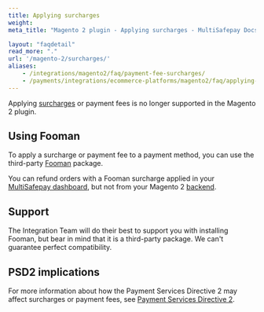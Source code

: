 ```yaml
---
title: Applying surcharges
weight:
meta_title: "Magento 2 plugin - Applying surcharges - MultiSafepay Docs"

layout: "faqdetail"
read_more: "."
url: '/magento-2/surcharges/'
aliases: 
    - /integrations/magento2/faq/payment-fee-surcharges/
    - /payments/integrations/ecommerce-platforms/magento2/faq/applying-surcharges/
---
```


Applying [surcharges](/security-and-legal/payment-regulations/about-surcharges/) or payment fees is no longer supported in the Magento 2 plugin.

## Using Fooman

To apply a surcharge or payment fee to a payment method, you can use the third-party [Fooman](https://store.fooman.co.nz/extensions/magento2) package.

You can refund orders with a Fooman surcharge applied in your [MultiSafepay dashboard](https://merchant.multisafepay.com), but not from your Magento 2 [backend](/glossaries/multisafepay-glossary/#backend). 

## Support

The Integration Team will do their best to support you with installing Fooman, but bear in mind that it is a third-party package. We can't guarantee perfect compatibility.

## PSD2 implications  

For more information about how the Payment Services Directive 2 may affect surcharges or payment fees, see [Payment Services Directive 2](/security-and-legal/payment-regulations/about-payment-service-directive-2).
